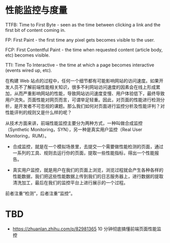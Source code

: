 # 性能监控与度量

TTFB: Time to First Byte - seen as the time between clicking a link and the first bit of content coming in.

FP: First Paint - the first time any pixel gets becomes visible to the user.

FCP: First Contentful Paint - the time when requested content (article body, etc) becomes visible.

TTI: Time To Interactive - the time at which a page becomes interactive (events wired up, etc).

在构建 Web 站点的过程中，任何一个细节都有可能影响网站的访问速度。如果开发人员不了解前端性能相关知识，很多不利网站访问速度的因素会在线上形成累加，从而严重影响网站的性能，导致网站访问速度变慢、用户体验低下，最终导致用户流失。页面性能对网页而言，可谓举足轻重。因此，对页面的性能进行检测分析，是开发者不可忽视的课题。那么我们如何对页面进行监控分析及性能评判？对性能评判的规则又是什么样的呢？

从技术方面来讲，前端性能监控主要分为两种方式，一种叫做合成监控（Synthetic Monitoring，SYN），另一种是真实用户监控（Real User Monitoring，RUM）。

- 合成监控，就是在一个模拟场景里，去提交一个需要做性能检测的页面，通过一系列的工具、规则去运行你的页面，提取一些性能指标，得出一个性能报告。

- 真实用户监控，就是用户在我们的页面上浏览，浏览过程就会产生各种各样的性能数据，我们把这些性能数据上传到我们的日志服务器上，进行数据的提取清洗加工，最后在我们的监控平台上进行展示的一个过程。

前者注重“检测”，后者注重“监控”。

# TBD

- https://zhuanlan.zhihu.com/p/82981365 10 分钟彻底搞懂前端页面性能监控
